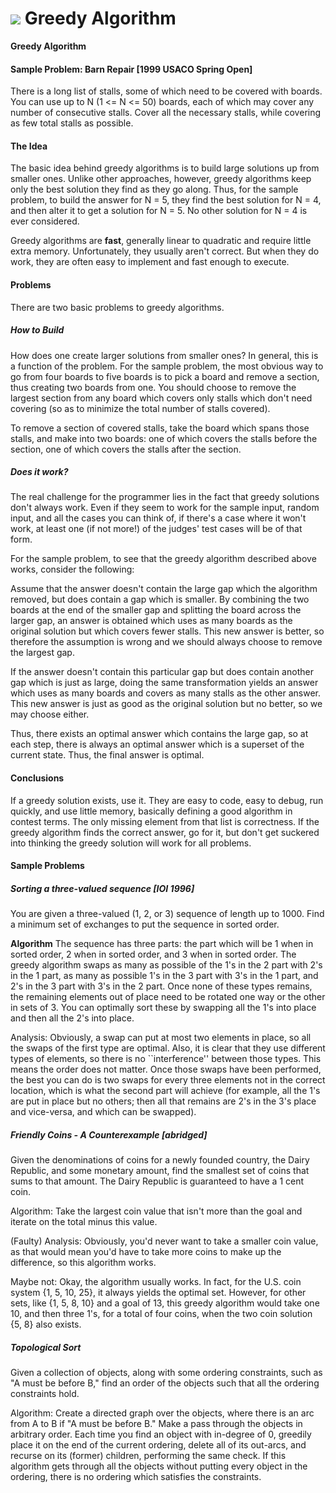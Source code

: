 # ![][1] Greedy Algorithm

**Greedy Algorithm**

#### Sample Problem: Barn Repair [1999 USACO Spring Open]

There is a long list of stalls, some of which need to be covered with boards. You can use up to N (1 <= N <= 50) boards, each of which may cover any number of consecutive stalls. Cover all the necessary stalls, while covering as few total stalls as possible.

#### The Idea

The basic idea behind greedy algorithms is to build large solutions up from smaller ones. Unlike other approaches, however, greedy algorithms keep only the best solution they find as they go along. Thus, for the sample problem, to build the answer for N = 5, they find the best solution for N = 4, and then alter it to get a solution for N = 5. No other solution for N = 4 is ever considered.

Greedy algorithms are **fast**, generally linear to quadratic and require little extra memory. Unfortunately, they usually aren't correct. But when they do work, they are often easy to implement and fast enough to execute.

#### Problems

There are two basic problems to greedy algorithms.

##### How to Build

How does one create larger solutions from smaller ones? In general, this is a function of the problem. For the sample problem, the most obvious way to go from four boards to five boards is to pick a board and remove a section, thus creating two boards from one. You should choose to remove the largest section from any board which covers only stalls which don't need covering (so as to minimize the total number of stalls covered).

To remove a section of covered stalls, take the board which spans those stalls, and make into two boards: one of which covers the stalls before the section, one of which covers the stalls after the section.

##### Does it work?

The real challenge for the programmer lies in the fact that greedy solutions don't always work. Even if they seem to work for the sample input, random input, and all the cases you can think of, if there's a case where it won't work, at least one (if not more!) of the judges' test cases will be of that form.

For the sample problem, to see that the greedy algorithm described above works, consider the following:

Assume that the answer doesn't contain the large gap which the algorithm removed, but does contain a gap which is smaller. By combining the two boards at the end of the smaller gap and splitting the board across the larger gap, an answer is obtained which uses as many boards as the original solution but which covers fewer stalls. This new answer is better, so therefore the assumption is wrong and we should always choose to remove the largest gap.

If the answer doesn't contain this particular gap but does contain another gap which is just as large, doing the same transformation yields an answer which uses as many boards and covers as many stalls as the other answer. This new answer is just as good as the original solution but no better, so we may choose either.

Thus, there exists an optimal answer which contains the large gap, so at each step, there is always an optimal answer which is a superset of the current state. Thus, the final answer is optimal.

#### Conclusions

If a greedy solution exists, use it. They are easy to code, easy to debug, run quickly, and use little memory, basically defining a good algorithm in contest terms. The only missing element from that list is correctness. If the greedy algorithm finds the correct answer, go for it, but don't get suckered into thinking the greedy solution will work for all problems.

#### Sample Problems

##### Sorting a three-valued sequence [IOI 1996]

You are given a three-valued (1, 2, or 3) sequence of length up to 1000. Find a minimum set of exchanges to put the sequence in sorted order.

**Algorithm** The sequence has three parts: the part which will be 1 when in sorted order, 2 when in sorted order, and 3 when in sorted order. The greedy algorithm swaps as many as possible of the 1's in the 2 part with 2's in the 1 part, as many as possible 1's in the 3 part with 3's in the 1 part, and 2's in the 3 part with 3's in the 2 part. Once none of these types remains, the remaining elements out of place need to be rotated one way or the other in sets of 3. You can optimally sort these by swapping all the 1's into place and then all the 2's into place.

Analysis: Obviously, a swap can put at most two elements in place, so all the swaps of the first type are optimal. Also, it is clear that they use different types of elements, so there is no ``interference'' between those types. This means the order does not matter. Once those swaps have been performed, the best you can do is two swaps for every three elements not in the correct location, which is what the second part will achieve (for example, all the 1's are put in place but no others; then all that remains are 2's in the 3's place and vice-versa, and which can be swapped).

##### Friendly Coins - A Counterexample [abridged]

Given the denominations of coins for a newly founded country, the Dairy Republic, and some monetary amount, find the smallest set of coins that sums to that amount. The Dairy Republic is guaranteed to have a 1 cent coin.

Algorithm: Take the largest coin value that isn't more than the goal and iterate on the total minus this value.

(Faulty) Analysis: Obviously, you'd never want to take a smaller coin value, as that would mean you'd have to take more coins to make up the difference, so this algorithm works.

Maybe not: Okay, the algorithm usually works. In fact, for the U.S. coin system {1, 5, 10, 25}, it always yields the optimal set. However, for other sets, like {1, 5, 8, 10} and a goal of 13, this greedy algorithm would take one 10, and then three 1's, for a total of four coins, when the two coin solution {5, 8} also exists.

##### Topological Sort

Given a collection of objects, along with some ordering constraints, such as "A must be before B," find an order of the objects such that all the ordering constraints hold.

Algorithm: Create a directed graph over the objects, where there is an arc from A to B if "A must be before B." Make a pass through the objects in arbitrary order. Each time you find an object with in-degree of 0, greedily place it on the end of the current ordering, delete all of its out-arcs, and recurse on its (former) children, performing the same check. If this algorithm gets through all the objects without putting every object in the ordering, there is no ordering which satisfies the constraints.

[1]: http://train.usaco.org/usaco/cowhead2.gif